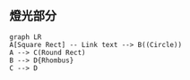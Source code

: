 ## 燈光部分

```mermaid
graph LR
A[Square Rect] -- Link text --> B((Circle))
A --> C(Round Rect)
B --> D{Rhombus}
C --> D
```